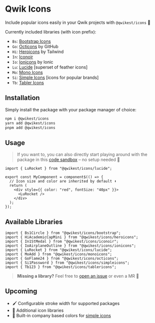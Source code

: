 # Qwik Icons

Include popular icons easily in your Qwik projects with `@qwikest/icons` 🚀

Currently included libraries (with icon prefix):

- `Bs`: [Bootstrap Icons](https://icons.getbootstrap.com/)
- `Go`: [Octicons](https://primer.style/design/foundations/icons/) by GitHub
- `Hi`: [Heroicons](https://heroicons.com/) by Tailwind
- `In`: [Iconoir](https://iconoir.com/)
- `Io`: [Ionicons](https://ionic.io/ionicons) by Ionic
- `Lu`: [Lucide](https://lucide.dev/) [superset of feather icons]
- `Mo`: [Mono Icons](https://icons.mono.company/)
- `Si`: [Simple Icons](https://simpleicons.org/) [icons for popular brands]
- `Tb`: [Tabler Icons](https://tabler-icons.io/)

## Installation

Simply install the package with your package manager of choice:

```bash
npm i @qwikest/icons
yarn add @qwikest/icons
pnpm add @qwikest/icons
```

## Usage

> If you want to, you can also directly start playing around with the package in this [code sandbox](https://codesandbox.io/p/sandbox/keen-knuth-pni4bo?file=%2Fsrc%2Froutes%2Findex.tsx%3A7%2C11) – no setup needed 👀

```tsx
import { LuRocket } from "@qwikest/icons/lucide";

export const MyComponent = component$(() => {
  // Icon size and color are inherited by default ⬇️
  return (
    <div style={{ color: "red", fontSize: "40px" }}>
      <LuRocket />
    </div>
  );
});
```

## Available Libraries

```tsx
import { Bs1Circle } from "@qwikest/icons/bootstrap";
import { HiAcademicCapMini } from "@qwikest/icons/heroicons";
import { In1StMedal } from "@qwikest/icons/iconoir";
import { IoAirplaneOutline } from "@qwikest/icons/ionicons";
import { LuRocket } from "@qwikest/icons/lucide";
import { MoAdd } from "@qwikest/icons/monoicons";
import { GoFlame24 } from "@qwikest/icons/octicons";
import { Si1Password } from "@qwikest/icons/simpleicons";
import { Tb123 } from "@qwikest/icons/tablericons";
```

> **Missing a library?** Feel free to [open an issue](https://github.com/qwikest/icons/issues/new?title=Add%20Icon%20Pack:) or even a MR 🤝

## Upcoming

- 🖌️ Configurable stroke width for supported packages
- 🎁 Additional icon libraries
- 🎨 Built-in company based colors for [simple icons](https://simpleicons.org/)
